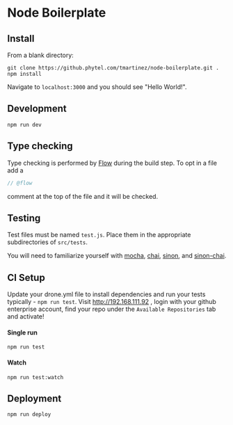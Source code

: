 # Node Boilerplate

## Install

From a blank directory:

```
git clone https://github.phytel.com/tmartinez/node-boilerplate.git .
npm install
```

Navigate to `localhost:3000` and you should see "Hello World!".

## Development

```
npm run dev
```

## Type checking

Type checking is performed by [Flow](https://flowtype.org/) during the build step. To opt in a file add a

```javascript
// @flow
```

comment at the top of the file and it will be checked.

## Testing

Test files must be named `test.js`. Place them in the appropriate subdirectories of `src/tests`.

You will need to familiarize yourself with [mocha](https://mochajs.org/), [chai](http://chaijs.com/), [sinon](http://sinonjs.org/), and [sinon-chai](https://github.com/domenic/sinon-chai).

## CI Setup

Update your drone.yml file to install dependencies and run your tests typically - `npm run test`.
Visit http://192.168.111.92 , login with your github enterprise account, find your repo under the `Available Repositories` tab and activate!  

#### Single run

```
npm run test
```

#### Watch

```
npm run test:watch
```

## Deployment

```
npm run deploy
```
